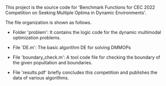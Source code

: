 This project is the source code for 'Benchmark Functions for CEC 2022 Competition on Seeking Multiple Optima in Dynamic Environments'.

The file organization is shown as follows.

- Folder 'problem': It contains the logic code for the dynamic multimodal optimization problems.
- File 'DE.m': The basic algorithm DE for solving DMMOPs
- File 'boundary_check.m': A tool code file for checking the boundary of the given popultation and boundaries.

- File 'results.pdf' briefly concludes this competition and publishes the data of various algorithms.
